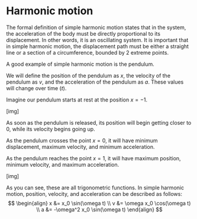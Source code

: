 # Harmonic motion

The formal definition of simple harmonic motion states that in the system, the acceleration of the body must be directly proportional to its displacement. In other words, it is an oscillating system. It is important that in simple harmonic motion, the displacement path must be either a straight line or a section of a circumference, bounded by 2 extreme points.

A good example of simple harmonic motion is the pendulum.

We will define the position of the pendulum as $x$, the velocity of the pendulum as $v$, and the acceleration of the pendulum as $a$. These values will change over time ($t$).

Imagine our pendulum starts at rest at the position $x=-1$.

[img]

As soon as the pendulum is released, its position will begin getting closer to 0, while its velocity begins going up.

As the pendulum crosses the point $x=0$, it will have minimum displacement, maximum velocity, and minimum acceleration.

As the pendulum reaches the point $x=1$, it will have maximum position, minimum velocity, and maximum acceleration.

[img]

As you can see, these are all trigonometric functions. In simple harmonic motion, position, velocity, and acceleration can be described as follows:
$$
\begin{align}
x &= x_0 \sin(\omega t) \\
v &= \omega x_0 \cos(\omega t) \\
a &= -\omega^2 x_0 \sin(\omega t)
\end{align}
$$
